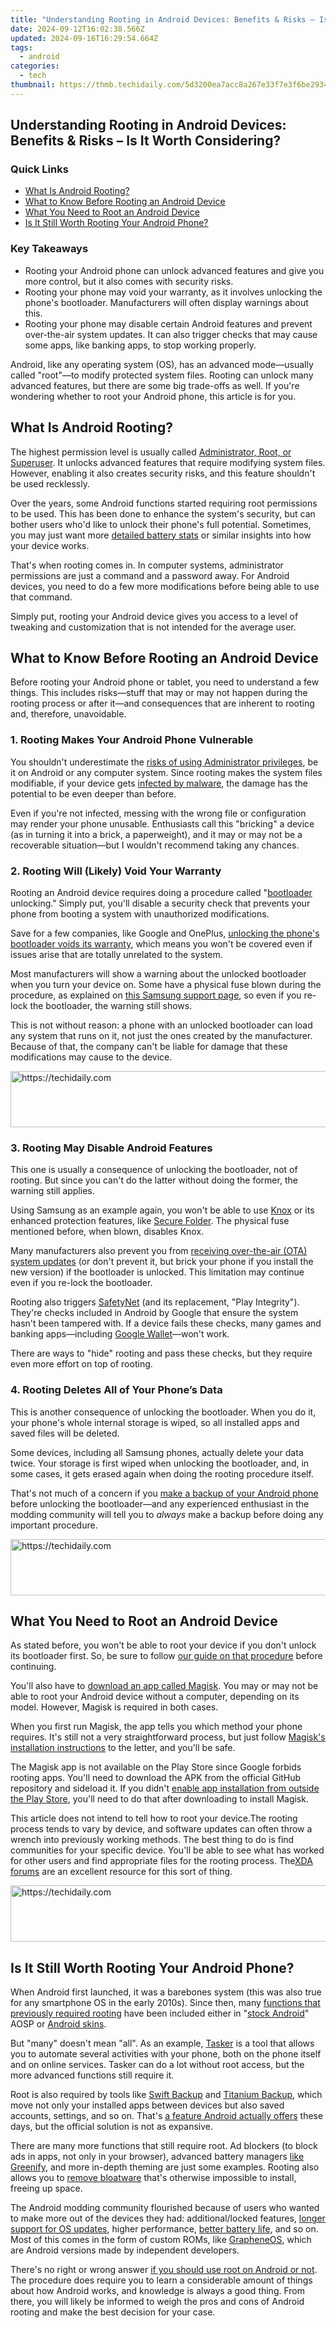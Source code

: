```yaml
---
title: "Understanding Rooting in Android Devices: Benefits & Risks – Is It Worth Considering?"
date: 2024-09-12T16:02:38.566Z
updated: 2024-09-16T16:29:54.664Z
tags:
  - android
categories:
  - tech
thumbnail: https://thmb.techidaily.com/5d3200ea7acc8a267e33f7e3f6be29344352dcba610c7cb281d20c740b294fae.jpg
---
```


## Understanding Rooting in Android Devices: Benefits & Risks – Is It Worth Considering?

### Quick Links

* [What Is Android Rooting?](https://tech-revival.techidaily.com/navigating-through-chatgpts-security-protocols-and-identifying-weaknesses/)
* [What to Know Before Rooting an Android Device](https://youtube-stream.techidaily.com/2024-approved-open-access-select-free-youtube-design-patterns/)
* [What You Need to Root an Android Device](https://fox-helps.techidaily.com/updated-in-2024-invisible-smile-vanished-eyes-in-picsart/)
* [Is It Still Worth Rooting Your Android Phone?](https://youtube-sure.techidaily.com/024-approved-motion-text-generator/)

### Key Takeaways

* Rooting your Android phone can unlock advanced features and give you more control, but it also comes with security risks.
* Rooting your phone may void your warranty, as it involves unlocking the phone's bootloader. Manufacturers will often display warnings about this.
* Rooting your phone may disable certain Android features and prevent over-the-air system updates. It can also trigger checks that may cause some apps, like banking apps, to stop working properly.

 Android, like any operating system (OS), has an advanced mode—usually called "root"—to modify protected system files. Rooting can unlock many advanced features, but there are some big trade-offs as well. If you're wondering whether to root your Android phone, this article is for you.

##  What Is Android Rooting?

 The highest permission level is usually called [Administrator, Root, or Superuser](https://digital-screen-recording.techidaily.com/updated-2024-approved-entrance-video-analysis-review/). It unlocks advanced features that require modifying system files. However, enabling it also creates security risks, and this feature shouldn't be used recklessly.

 Over the years, some Android functions started requiring root permissions to be used. This has been done to enhance the system's security, but can bother users who'd like to unlock their phone's full potential. Sometimes, you may just want more [detailed battery stats](https://twitter-videos.techidaily.com/funny-frenzy-top-10-tweets/) or similar insights into how your device works.

 That's when rooting comes in. In computer systems, administrator permissions are just a command and a password away. For Android devices, you need to do a few more modifications before being able to use that command.

 Simply put, rooting your Android device gives you access to a level of tweaking and customization that is not intended for the average user.

##  What to Know Before Rooting an Android Device

 Before rooting your Android phone or tablet, you need to understand a few things. This includes risks—stuff that may or may not happen during the rooting process or after it—and consequences that are inherent to rooting and, therefore, unavoidable.

###  1\. Rooting Makes Your Android Phone Vulnerable

 You shouldn't underestimate the [risks of using Administrator privileges](https://sim-unlock.techidaily.com/in-2024-three-ways-to-sim-unlock-xiaomi-by-drfone-android/), be it on Android or any computer system. Since rooting makes the system files modifiable, if your device gets [infected by malware](https://iphone-unlock.techidaily.com/detailed-review-of-doctorsim-unlock-service-for-iphone-se-drfone-by-drfone-ios/), the damage has the potential to be even deeper than before.

 Even if you're not infected, messing with the wrong file or configuration may render your phone unusable. Enthusiasts call this "bricking" a device (as in turning it into a brick, a paperweight), and it may or may not be a recoverable situation—but I wouldn't recommend taking any chances.

###  2\. Rooting Will (Likely) Void Your Warranty

 Rooting an Android device requires doing a procedure called "[bootloader](https://youtube-webster.techidaily.com/ed-recipe-realms-stepwise-food-videography-for-2024/) unlocking." Simply put, you'll disable a security check that prevents your phone from booting a system with unauthorized modifications.

 Save for a few companies, like Google and OnePlus, [unlocking the phone's bootloader voids its warranty](https://on-screen-recording.techidaily.com/new-2024-approved-paper-trail-windows-1087-snapshot-techniques/), which means you won't be covered even if issues arise that are totally unrelated to the system.

 Most manufacturers will show a warning about the unlocked bootloader when you turn your device on. Some have a physical fuse blown during the procedure, as explained on [this Samsung support page](https://www.samsungknox.com/pt-br/blog/answering-your-questions-about-knox), so even if you re-lock the bootloader, the warning still shows.

 This is not without reason: a phone with an unlocked bootloader can load any system that runs on it, not just the ones created by the manufacturer. Because of that, the company can't be liable for damage that these modifications may cause to the device.

<!-- affiliate ads begin -->
<a href="https://ephamedtechinc.pxf.io/c/5597632/2135475/26400" target="_top" id="2135475">
  <img src="//a.impactradius-go.com/display-ad/26400-2135475" border="0" alt="https://techidaily.com" width="728" height="90"/>
</a>
<img height="0" width="0" src="https://ephamedtechinc.pxf.io/i/5597632/2135475/26400" style="position:absolute;visibility:hidden;" border="0" />
<!-- affiliate ads end -->

###  3\. Rooting May Disable Android Features

 This one is usually a consequence of unlocking the bootloader, not of rooting. But since you can't do the latter without doing the former, the warning still applies.

 Using Samsung as an example again, you won't be able to use [Knox](https://tech-hub.techidaily.com/revolutionizing-creation-ten-advances-by-ai/) or its enhanced protection features, like [Secure Folder](https://facebook-video-share.techidaily.com/updated-building-your-ultimate-youtube-music-list-step-by-step-guide-webmobile-for-2024/). The physical fuse mentioned before, when blown, disables Knox.

 Many manufacturers also prevent you from [receiving over-the-air (OTA) system updates](https://screen-mirror.techidaily.com/how-to-stream-apple-iphone-11-pro-to-computer-drfone-by-drfone-ios/) (or don't prevent it, but brick your phone if you install the new version) if the bootloader is unlocked. This limitation may continue even if you re-lock the bootloader.

 Rooting also triggers [SafetyNet](https://remote-screen-capture.techidaily.com/in-2024-breaking-down-recordcasts-marketing-claims/) (and its replacement, "Play Integrity"). They're checks included in Android by Google that ensure the system hasn't been tampered with. If a device fails these checks, many games and banking apps—including [Google Wallet](https://video-capture.techidaily.com/updated-2024-approved-innovative-techniques-for-secure-and-quality-vimeo-recording/)—won't work.

 There are ways to "hide" rooting and pass these checks, but they require even more effort on top of rooting.

###  4\. Rooting Deletes All of Your Phone’s Data

 This is another consequence of unlocking the bootloader. When you do it, your phone's whole internal storage is wiped, so all installed apps and saved files will be deleted.

 Some devices, including all Samsung phones, actually delete your data twice. Your storage is first wiped when unlocking the bootloader, and, in some cases, it gets erased again when doing the rooting procedure itself.

 That's not much of a concern if you [make a backup of your Android phone](https://buynow-reviews.techidaily.com/logitech-c615-camera-assessment-balancing-cost-effectiveness-with-high-functionality/) before unlocking the bootloader—and any experienced enthusiast in the modding community will tell you to _always_ make a backup before doing any important procedure.

<!-- affiliate ads begin -->
<a href="https://ephamedtechinc.pxf.io/c/5597632/2137223/26400" target="_top" id="2137223">
  <img src="//a.impactradius-go.com/display-ad/26400-2137223" border="0" alt="https://techidaily.com" width="728" height="90"/>
</a>
<img height="0" width="0" src="https://ephamedtechinc.pxf.io/i/5597632/2137223/26400" style="position:absolute;visibility:hidden;" border="0" />
<!-- affiliate ads end -->

##  What You Need to Root an Android Device

 As stated before, you won't be able to root your device if you don't unlock its bootloader first. So, be sure to follow [our guide on that procedure](https://fox-glue.techidaily.com/new-2024-approved-compelling-mp4-player-selections-reviewed/) before continuing.

 You'll also have to [download an app called Magisk](https://github.com/topjohnwu/Magisk/releases/latest). You may or may not be able to root your Android device without a computer, depending on its model. However, Magisk is required in both cases.

 When you first run Magisk, the app tells you which method your phone requires. It's still not a very straightforward process, but just follow [Magisk's installation instructions](https://topjohnwu.github.io/Magisk/install.html) to the letter, and you'll be safe.

 The Magisk app is not available on the Play Store since Google forbids rooting apps. You'll need to download the APK from the official GitHub repository and sideload it. If you didn't [enable app installation from outside the Play Store](https://facebook-video-content.techidaily.com/updated-unlock-premium-quality-streaming-on-the-worlds-largest-network/), you'll need to do that after downloading to install Magisk.

 This article does not intend to tell how to root your device.The rooting process tends to vary by device, and software updates can often throw a wrench into previously working methods. The best thing to do is find communities for your specific device. You'll be able to see what has worked for other users and find appropriate files for the rooting process. The[XDA forums](https://xdaforums.com/all-forums-by-manufacturer) are an excellent resource for this sort of thing.

<!-- affiliate ads begin -->
<a href="https://unicoeye.pxf.io/c/5597632/2134239/18498" target="_top" id="2134239">
  <img src="//a.impactradius-go.com/display-ad/18498-2134239" border="0" alt="https://techidaily.com" width="721" height="90"/>
</a>
<img height="0" width="0" src="https://unicoeye.pxf.io/i/5597632/2134239/18498" style="position:absolute;visibility:hidden;" border="0" />
<!-- affiliate ads end -->

##  Is It Still Worth Rooting Your Android Phone?

 When Android first launched, it was a barebones system (this was also true for any smartphone OS in the early 2010s). Since then, many [functions that previously required rooting](https://games-able.techidaily.com/beyerdynamic-mmx-200-review-great-sound-but-needs-more-features/) have been included either in "[stock Android](https://driver-error.techidaily.com/remedy-for-ignored-logitech-unifying-hub-in-oses/)" AOSP or [Android skins](https://android-location-track.techidaily.com/top-7-phone-number-locators-to-track-vivo-y200e-5g-location-drfone-by-drfone-virtual-android/).

 But "many" doesn't mean "all". As an example, [Tasker](https://phone-solutions.techidaily.com/avchd-on-motorola-moto-g14-convert-mts-for-motorola-moto-g14-by-aiseesoft-video-converter-play-mts-on-android/) is a tool that allows you to automate several activities with your phone, both on the phone itself and on online services. Tasker can do a lot without root access, but the more advanced functions still require it.

 Root is also required by tools like [Swift Backup](https://www.anrdoezrs.net/links/3607085/type/dlg/sid/UUhtgUeUpU2000702/https://play.google.com/store/apps/details?id=org.swiftapps.swiftbackup&hl=en%5FUS&gl=US) and [Titanium Backup](https://www.anrdoezrs.net/links/3607085/type/dlg/sid/UUhtgUeUpU2000702/https://play.google.com/store/apps/details?id=com.keramidas.TitaniumBackup&hl=en%5FUS&gl=US), which move not only your installed apps between devices but also saved accounts, settings, and so on. That's [a feature Android actually offers](https://youtube-help.techidaily.com/in-2024-master-your-stream-utilizing-youtubes-av1-technology/) these days, but the official solution is not as expansive.

 There are many more functions that still require root. Ad blockers (to block ads in apps, not only in your browser), advanced battery managers [like Greenify](https://www.anrdoezrs.net/links/3607085/type/dlg/sid/UUhtgUeUpU2000702/https://play.google.com/store/apps/details?id=com.oasisfeng.greenify&hl=en%5FUS&gl=US), and more in-depth theming are just some examples. Rooting also allows you to [remove bloatware](https://extra-approaches.techidaily.com/2024-approved-musical-alchemy-transforming-previews-into-memories/) that's otherwise impossible to install, freeing up space.

 The Android modding community flourished because of users who wanted to make more out of the devices they had: additional/locked features, [longer support for OS updates](https://fake-location.techidaily.com/in-2024-3-ways-to-change-location-on-facebook-marketplace-for-apple-iphone-14-pro-drfone-by-drfone-virtual-ios/), higher performance, [better battery life](https://android-location-track.techidaily.com/how-to-track-whatsapp-messages-on-samsung-galaxy-xcover-6-pro-tactical-edition-without-them-knowing-drfone-by-drfone-virtual-android/), and so on. Most of this comes in the form of custom ROMs, like [GrapheneOS](https://extra-lessons.techidaily.com/new-achieving-muted-audibility-with-effortless-fading-in-lumafusion/), which are Android versions made by independent developers.

 There's no right or wrong answer [if you should use root on Android or not](https://some-techniques.techidaily.com/new-grasping-the-basics-of-telegram-marketing-strategies/). The procedure does require you to learn a considerable amount of things about how Android works, and knowledge is always a good thing. From there, you will likely be informed to weigh the pros and cons of Android rooting and make the best decision for your case.

<ins class="adsbygoogle"
     style="display:block"
     data-ad-format="autorelaxed"
     data-ad-client="ca-pub-7571918770474297"
     data-ad-slot="1223367746"></ins>

<ins class="adsbygoogle"
     style="display:block"
     data-ad-client="ca-pub-7571918770474297"
     data-ad-slot="8358498916"
     data-ad-format="auto"
     data-full-width-responsive="true"></ins>



